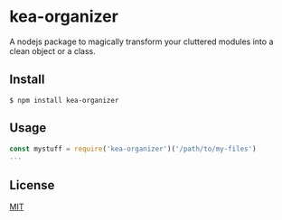 # kea-organizer

A nodejs package to magically transform your cluttered modules into a clean object or a class.

## Install

```
$ npm install kea-organizer
```

## Usage

```javascript
const mystuff = require('kea-organizer')('/path/to/my-files')
...
```

## License

[MIT](LICENSE.md)
